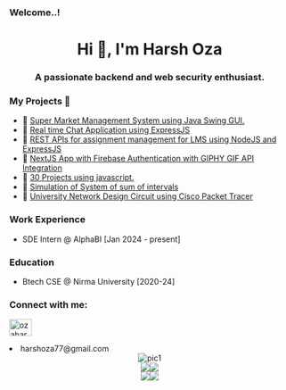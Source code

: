 ### Welcome..!

<h1 align="center">Hi 👋, I'm Harsh Oza</h1>
<h3 align="center">A passionate backend and web security enthusiast.</h3>
<h3>My Projects  🎯</h3>
<ul>
  <li>📌 <a href="https://github.com/ozaharsh95/Super_Market_Management_System">Super Market Management System using Java Swing GUI.</a></li>
  <li>📌 <a href="https://github.com/ozaharsh95/chat-application">Real time Chat Application using ExpressJS</a></li>
   <li>📌 <a href="https://github.com/ozaharsh95/LMS_backend">REST APIs for assignment management for LMS using NodeJS and ExpressJS</a></li>
   <li>📌 <a href="https://github.com/ozaharsh95/next-giphy-app">NextJS App with Firebase Authentication with GIPHY GIF API Integration</a></li>
  <li>📌 <a href="https://github.com/ozaharsh95/javascript30">30 Projects using javascript.</a></li>
  <li>📌 <a href="https://github.com/ozaharsh95/innovative_project/tree/main/Advanced%20Data%20Structure">Simulation of System of sum of intervals</a></li>
  <li>📌 <a href="https://github.com/ozaharsh95/innovative_project/tree/main/Computer%20Networks">University Network Design Circuit using Cisco Packet Tracer</a></li>
</ul>
<h3>Work Experience</h3>
<ul>
  <li>SDE Intern @ AlphaBI [Jan 2024 - present]</li>
</ul>
<h3>Education </h3>
<ul>
  <li>Btech CSE @ Nirma University [2020-24]</li>
</ul>

<h3 align="left">Connect with me:</h3>
<p align="left">
<a href="https://linkedin.com/in/ozaharsh955" target="blank"><img align="center" src="https://raw.githubusercontent.com/rahuldkjain/github-profile-readme-generator/master/src/images/icons/Social/linked-in-alt.svg" alt="ozaharsh955" height="30" width="40" /></a>
</p>
<li>harshoza77@gmail.com</li>

<div style="display:flex;flex-direction:column;justify-content:center;align-items:center;flex-wrap:wrap;">
<div>

  <img src="http://github-profile-summary-cards.vercel.app/api/cards/profile-details?username=ozaharsh95&theme=onedark" alt="pic1">
  </div>
  <div style="display:flex;justify-content:center;flex-direction:row">

  <img src="http://github-profile-summary-cards.vercel.app/api/cards/repos-per-language?username=ozaharsh95&theme=onedark">
  
   <img src="http://github-profile-summary-cards.vercel.app/api/cards/most-commit-language?username=ozaharsh95&theme=onedark">
  </div>
  <div style="display:flex;justify-content:center;">

 <img src="http://github-profile-summary-cards.vercel.app/api/cards/stats?username=ozaharsh95&theme=onedark">

  <img src="http://github-profile-summary-cards.vercel.app/api/cards/productive-time?username=ozaharsh95&theme=onedark&utcOffset=8">
  </div>
</div>

